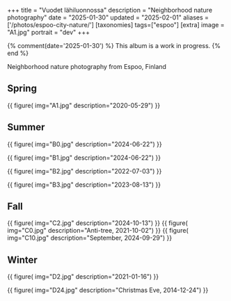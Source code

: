 +++
title = "Vuodet lähiluonnossa"
description = "Neighborhood nature photography"
date = "2025-01-30"
updated = "2025-02-01"
aliases = ['/photos/espoo-city-nature/']
[taxonomies]
tags=["espoo"]
[extra]
image = "A1.jpg"
portrait = "dev"
+++

{% comment(date='2025-01-30') %}
This album is a work in progress.
{% end %}

Neighborhood nature photography from Espoo, Finland

## Spring

{{
    figure(
        img="A1.jpg"
        description="2020-05-29")
}}

## Summer

{{
    figure(
        img="B0.jpg"
        description="2024-06-22")
}}

{{
    figure(
        img="B1.jpg"
        description="2024-06-22")
}}

{{
    figure(
        img="B2.jpg"
        description="2022-07-03")
}}

{{
    figure(
        img="B3.jpg"
        description="2023-08-13")
}}

## Fall

{{
    figure(
        img="C2.jpg"
        description="2024-10-13")
}}
{{
    figure(
        img="C0.jpg"
        description="Anti-tree, 2021-10-02")
}}
{{
    figure(
        img="C10.jpg"
        description="September, 2024-09-29")
}}


## Winter
{{
    figure(
        img="D2.jpg"
        description="2021-01-16")
}}

{{
    figure(
        img="D24.jpg"
        description="Christmas Eve, 2014-12-24")
}}
